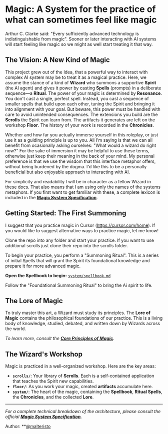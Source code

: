 # Magic: A System for the practice of what can sometimes feel like magic

Arthur C. Clarke said: "Every sufficiently advanced technology is indistinguishable from magic". Sooner or later interacting with AI systems will start feeling like magic so we might as well start treating it that way.

## The Vision: A New Kind of Magic

This project grew out of the Idea, that a powerful way to interact with complex AI system may be to treat it as a magical practice. Here, we assume the stance of a kind of **Wizard** who summons a supportive **Spirit** (the AI agent) and gives it power by casting **Spells** (prompts) in a deliberate sequence—a **Ritual**. The power of your magic is determined by **Resonance**. You don't cast a single, perfect spell. Instead, you cast a sequence of smaller spells that build upon each other, tuning the Spirit and bringing it into alignment with your goal. But beware, this power must be handled with care to avoid unintended consequences. The extensions you build are the **Scrolls** the Spirit can learn from. The artifacts it generates are left on the workshop **Floor**. The history of your work is recorded in the **Chronicles**.

Whether and how far you actually immerse yourself in this roleplay, or just use it as a guiding principle is up to you. All I'm saying is that we can all benefit from ocasionally asking ourselves: "What would a wizard do right now?" For the sake of immersion it may be helpful to use these terms, otherwise just keep their meaning in the back of your mind. My personal preference is that we use the wisdom that this interface metaphor offers, without being burdened by the dogma. I'd like this to be a personally beneficial but also enjoyable approach to interacting with AI.

For simplicity and readability I will be in character as a fellow Wizard in these docs. That also means that I am using only the names of the systems metaphors. If you first want to get familiar with these, a complete lexicon is included in the **[Magic System Specification](MAGIC_SPEC.md)**.

## Getting Started: The First Summoning

I suggest that you practice magic in Cursor (https://cursor.com/home). If you would like to suggest alternative ways to practice magic, let me know!

Clone the repo into any folder and start your practice. If you want to use additional scrolls just clone their repo into the scrolls folder.

To begin your practice, you perform a "Summoning Ritual". This is a series of initial Spells that will grant the Spirit its foundational knowledge and prepare it for more advanced magic.

**Open the Spellbook to begin:** [`system/spellbook.md`](system/spellbook.md)

Follow the "Foundational Summoning Ritual" to bring the Ai spirit to life.

## The Lore of Magic

To truly master this art, a Wizard must study its principles. The **Lore of Magic** contains the philosophical foundations of our practice. This is a living body of knowledge, studied, debated, and written down by Wizards across the world.

*To learn more, consult the **[Core Principles of Magic](system/lore/principles_of_magic.md)**.*

## The Wizard's Workshop

Magic is practiced in a well-organized workshop. Here are the key areas:

*   **`scrolls/`**: Your library of **Scrolls**. Each is a self-contained application that teaches the Spirit new capabilities.
*   **`floor/`**: As you work your magic, created **artifacts** accumulate here.
*   **`system/`**: The heart of the magic, containing the **Spellbook**, **Ritual Spells**, the **Chronicles**, and the collected **Lore**.

---
*For a complete technical breakdown of the architecture, please consult the official **[Magic System Specification](MAGIC_SPEC.md)**.*

Author: **[@malteristo](https://x.com/malteristo)